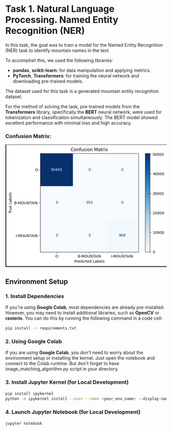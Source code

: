 # Task 1. Natural Language Processing. Named Entity Recognition (NER)

In this task, the goal was to train a model for the Named Entity Recognition (NER) task to identify mountain names in the text.

To accomplish this, we used the following libraries:
- **pandas**, **scikit-learn**: for data manipulation and applying metrics.
- **PyTorch**, **Transformers**: for training the neural network and downloading pre-trained models.

The dataset used for this task is a generated mountain entity recognition dataset.

For the method of solving the task, pre-trained models from the **Transformers** library, specifically the **BERT** neural network, were used for tokenization and classification simultaneously. The BERT model showed excellent performance with minimal loss and high accuracy.

### Confusion Matrix:
![Confusion Matrix](https://github.com/oleh17v/Quantum-Internship-Test-Task/blob/main/NLP_Task/results.png)

## Environment Setup

### 1. Install Dependencies

If you're using **Google Colab**, most dependencies are already pre-installed. However, you may need to install additional libraries, such as **OpenCV** or **rasterio**. You can do this by running the following command in a code cell:

```bash
pip install -r requirements.txt
```
### 2. Using Google Colab

If you are using **Google Colab**, you don't need to worry about the environment setup or installing the kernel. Just open the notebook and connect to the Colab runtime. But don't forget to have image_matching_algorithm.py script in your directory.

### 3. Install Jupyter Kernel (for Local Development)
```bash
pip install ipykernel
python -m ipykernel install --user --name <your_env_name> --display-name "Python (<your_env_name>)"
```

### 4. Launch Jupyter Notebook (for Local Development)

```bash
jupyter notebook
```

